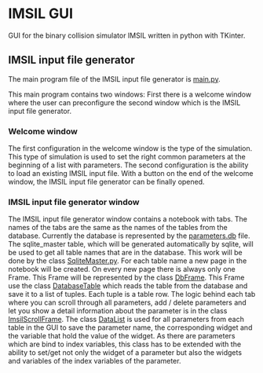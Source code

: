 # IMSIL GUI

GUI for the binary collision simulator IMSIL written in python with TKinter.

## IMSIL input file generator

The main program file of the IMSIL input file generator is [main.py](https://github.com/hobler/imsil-gui/blob/master/IMSIL%20Input%20File%20Generator/main.py). 

This main program contains two windows: First there is a welcome window where the user can preconfigure the second window which is the IMSIL input file generator.

### Welcome window

The first configuration in the welcome window is the type of the simulation. This type of simulation is used to set the right common parameters at the beginning of a list with parameters. 
The second configuration is the ability to load an existing IMSIL input file.
With a button on the end of the welcome window, the IMSIL input file generator can be finally opened.

### IMSIL input file generator window

The IMSIL input file generator window contains a notebook with tabs. The names of the tabs are the same as the names of the tables from the database. Currently the database is represented by the [parameters.db](https://github.com/hobler/imsil-gui/blob/master/IMSIL%20Input%20File%20Generator/parameters.db) file. The sqlite_master table, which will be generated automatically by sqlite, will be used to get all table names that are in the database. This work will be done by the class [SqliteMaster.py](https://github.com/hobler/imsil-gui/blob/master/IMSIL%20Input%20File%20Generator/DataModel/Table/SqliteMaster.py). 
For each table name a new page in the notebook will be created. On every new page there is always only one Frame. This Frame will be represented by the class [DbFrame](https://github.com/hobler/imsil-gui/blob/master/IMSIL%20Input%20File%20Generator/UI/Frames/db_frame.py). This Frame use the class [DatabaseTable](https://github.com/hobler/imsil-gui/blob/master/IMSIL%20Input%20File%20Generator/DataModel/Table/DatabaseTable.py) which reads the table from the database and save it to a list of tuples. Each tuple is a table row. 
The logic behind each tab where you can scroll through all parameters, add / delete parameters and let you show a detail information about the parameter is in the class [ImsilScrollFrame](https://github.com/hobler/imsil-gui/blob/master/IMSIL%20Input%20File%20Generator/UI/Frames/scroll/imsil_scroll_frame.py).
The class [DataList](https://github.com/hobler/imsil-gui/blob/master/IMSIL%20Input%20File%20Generator/DataModel/DataList.py) is used for all parameters from each table in the GUI to save the parameter name, the corresponding widget and the variable that hold the value of the widget. As there are parameters which are bind to index variables, this class has to be extended with the ability to set/get not only the widget of a parameter but also the widgets and variables of the index variables of the parameter.
